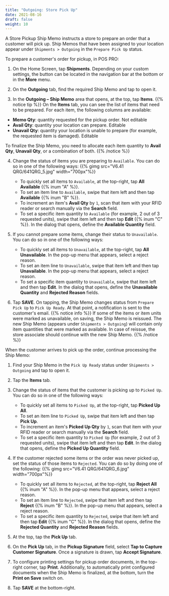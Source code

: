 ```yaml
---
title: "Outgoing: Store Pick Up"
date: 2021-08-16
draft: false
weight: 10
---
```


A Store Pickup Ship Memo instructs a store to prepare an order that a customer will pick up. Ship Memos that have been assigned to your location appear under `Shipments > Outgoing` in the `Prepare Pick Up` status. 

To prepare a customer's order for pickup, in POS PRO:

1. On the Home Screen, tap **Shipments**. Depending on your custom settings, the button can be located in the navigation bar at the bottom or in the **More** menu.

2. On the **Outgoing** tab, find the required Ship Memo and tap to open it.

3. In the **Outgoing – Ship Memo** area that opens, at the top, tap **Items**. 
{{% notice tip %}}
On the **Items** tab, you can see the list of items that need to be prepared. For each item, the following columns are available:

- **Memo Qty**: quantity requested for the pickup order. Not editable
- **Avail Qty**: quantity your location can prepare. Editable
- **Unavail Qty**: quantity your location is unable to prepare (for example, the requested item is damaged). Editable

To finalize the Ship Memo, you need to allocate each item quantity to **Avail Qty**, **Unavail Qty**, or a combination of both. 
{{% /notice %}}

4. Change the status of items you are preparing to `Available`. You can do so in one of the following ways:
{{% gimg src="V6.41 QRG/641QRG_5.jpg" width="700px"%}}
    - To quickly set all items to `Available`, at the top-right, tap **All Available** {{% inum "A" %}}.  
    - To set an item line to `Available`, swipe that item left and then tap **Available** {{% inum "B" %}}.  
    - To increment an item's **Avail Qty** by `1`, scan that item with your RFID reader or search manually via the **Search** field.  
    - To set a specific item quantity to `Available` (for example, 2 out of 3 requested units), swipe that item left and then tap **Edit** {{% inum "C" %}}. In the dialog that opens, define the **Available Quantity** field.  

5. If you cannot prepare some items, change their status to `Unavailable`. You can do so in one of the following ways:

    - To quickly set all items to `Unavailable`, at the top-right, tap **All Unavailable**. In the pop-up menu that appears, select a reject reason. 
    - To set an item line to `Unavailable`, swipe that item left and then tap **Unavailable**. In the pop-up menu that appears, select a reject reason. 
    - To set a specific item quantity to `Unavailable`, swipe that item left and then tap **Edit**. In the dialog that opens, define the **Unavailable Quantity** and **Rejected Reason** fields.

6. Tap **SAVE**. On tapping, the Ship Memo changes status from `Prepare Pick Up` to `Pick Up Ready`. At that point, a notification is sent to the customer's email.
{{% notice info %}}
If some of the items or item units were marked as unavailable, on saving, the Ship Memo is reissued. The new Ship Memo (appears under `Shipments > Outgoing`) will contain only item quantities that were marked as available. In case of reissue, the store associate should continue with the new Ship Memo.
{{% /notice %}}

When the customer arrives to pick up the order, continue processing the Ship Memo:

1. Find your Ship Memo in the `Pick Up Ready` status under `Shipments > Outgoing` and tap to open it.

2. Tap the **Items** tab.

3. Change the status of items that the customer is picking up to `Picked Up`. You can do so in one of the following ways:

    - To quickly set all items to `Picked Up`, at the top-right, tap **Picked Up All**.  
    - To set an item line to `Picked Up`, swipe that item left and then tap **Pick Up**.  
    - To increment an item's **Picked Up Qty** by `1`, scan that item with your RFID reader or search manually via the **Search** field.  
    - To set a specific item quantity to `Picked Up` (for example, 2 out of 3 requested units), swipe that item left and then tap **Edit**. In the dialog that opens, define the **Picked Up Quantity** field. 

4. If the customer rejected some items or the order was never picked up, set the status of those items to `Rejected`. You can do so by doing one of the following:
{{% gimg src="V6.41 QRG/641QRG_6.jpg" width="700px"%}}

   - To quickly set all items to `Rejected`, at the top-right, tap **Reject All** {{% inum "A" %}}. In the pop-up menu that appears, select a reject reason. 
    - To set an item line to `Rejected`, swipe that item left and then tap **Reject** {{% inum "B" %}}. In the pop-up menu that appears, select a reject reason. 
    - To set a specific item quantity to `Rejected`, swipe that item left and then tap **Edit** {{% inum "C" %}}. In the dialog that opens, define the **Rejected Quantity** and **Rejected Reason** fields.

5. At the top, tap the **Pick Up** tab.

6. On the **Pick Up** tab, in the **Pickup Signature** field, select **Tap to Capture Customer Signature**. Once a signature is drawn, tap **Accept Signature**.

7. To configure printing settings for pickup order documents, in the top-right corner, tap **Print**. Additionally, to automatically print configured documents when the Ship Memo is finalized, at the bottom, turn the **Print on Save** switch on.

8. Tap **SAVE** at the bottom-right.
